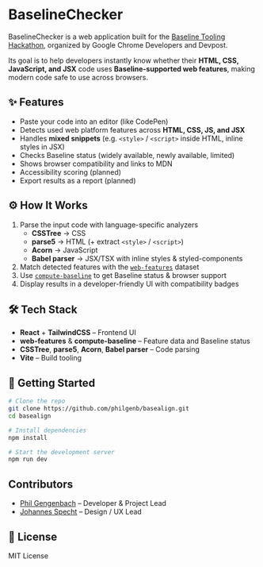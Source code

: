 # BaselineChecker

BaselineChecker is a web application built for the [Baseline Tooling Hackathon](https://baseline.devpost.com/?ref_feature=challenge&ref_medium=discover&_gl=1*bl61xr*_ga*MjMyNjQ1MzE5LjE3NTc5MjQwNTI.), organized by Google Chrome Developers and Devpost.  

Its goal is to help developers instantly know whether their **HTML, CSS, JavaScript, and JSX** code uses **Baseline-supported web features**, making modern code safe to use across browsers.

## ✨ Features
- Paste your code into an editor (like CodePen)
- Detects used web platform features across **HTML, CSS, JS, and JSX**
- Handles **mixed snippets** (e.g. `<style>` / `<script>` inside HTML, inline styles in JSX)
- Checks Baseline status (widely available, newly available, limited)
- Shows browser compatibility and links to MDN
- Accessibility scoring (planned)
- Export results as a report (planned)

## ⚙️ How It Works
1. Parse the input code with language-specific analyzers  
   - **CSSTree** → CSS  
   - **parse5** → HTML (+ extract `<style>` / `<script>`)  
   - **Acorn** → JavaScript  
   - **Babel parser** → JSX/TSX with inline styles & styled-components  
2. Match detected features with the [`web-features`](https://www.npmjs.com/package/web-features) dataset  
3. Use [`compute-baseline`](https://www.npmjs.com/package/compute-baseline) to get Baseline status & browser support  
4. Display results in a developer-friendly UI with compatibility badges  

## 🛠 Tech Stack
- **React** + **TailwindCSS** – Frontend UI  
- **web-features** & **compute-baseline** – Feature data and Baseline status  
- **CSSTree**, **parse5**, **Acorn**, **Babel parser** – Code parsing  
- **Vite** – Build tooling  

## 🚀 Getting Started
```bash
# Clone the repo
git clone https://github.com/philgenb/basealign.git
cd basealign

# Install dependencies
npm install

# Start the development server
npm run dev
```

## Contributors
- [Phil Gengenbach](https://www.linkedin.com/in/phil-gengenbach) – Developer & Project Lead  
- [Johannes Specht](https://www.linkedin.com/in/johannes-specht-187223271/) – Design / UX Lead

## 📄 License
MIT License  
